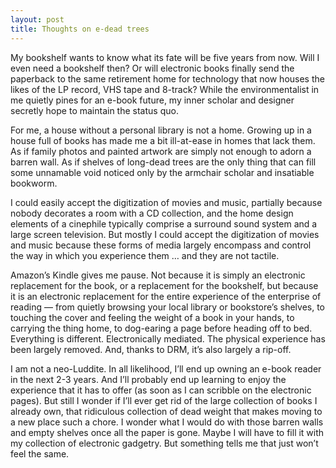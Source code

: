 ```yaml
---
layout: post
title: Thoughts on e-dead trees
---
```


My bookshelf wants to know what its fate will be five years from now. Will I even need a bookshelf then? Or will electronic books finally send the paperback to the same retirement home for technology that now houses the likes of the LP record, VHS tape and 8-track? While the environmentalist in me quietly pines for an e-book future, my inner scholar and designer secretly hope to maintain the status quo.

For me, a house without a personal library is not a home. Growing up in a house full of books has made me a bit ill-at-ease in homes that lack them. As if family photos and painted artwork are simply not enough to adorn a barren wall. As if shelves of long-dead trees are the only thing that can fill some unnamable void noticed only by the armchair scholar and insatiable bookworm.

I could easily accept the digitization of movies and music, partially because nobody decorates a room with a CD collection, and the home design elements of a cinephile typically comprise a surround sound system and a large screen television. But mostly I could accept the digitization of movies and music because these forms of media largely encompass and control the way in which you experience them … and they are not tactile.

Amazon’s Kindle gives me pause. Not because it is simply an electronic replacement for the book, or a replacement for the bookshelf, but because it is an electronic replacement for the entire experience of the enterprise of reading — from quietly browsing your local library or bookstore’s shelves, to touching the cover and feeling the weight of a book in your hands, to carrying the thing home, to dog-earing a page before heading off to bed. Everything is different. Electronically mediated. The physical experience has been largely removed. And, thanks to DRM, it’s also largely a rip-off.

I am not a neo-Luddite. In all likelihood, I’ll end up owning an e-book reader in the next 2-3 years. And I’ll probably end up learning to enjoy the experience that it has to offer (as soon as I can scribble on the electronic pages). But still I wonder if I’ll ever get rid of the large collection of books I already own, that ridiculous collection of dead weight that makes moving to a new place such a chore. I wonder what I would do with those barren walls and empty shelves once all the paper is gone. Maybe I will have to fill it with my collection of electronic gadgetry. But something tells me that just won’t feel the same.

